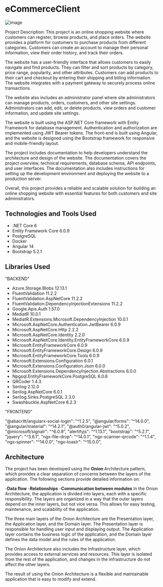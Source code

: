 # eCommerceClient

![image](https://user-images.githubusercontent.com/111522835/222251218-22c04f63-af64-42de-b4ca-3db8b91b6a83.png)

Project Description:
This project is an online shopping website where customers can register, browse products, and place orders. The website provides a platform for customers to purchase products from different categories. Customers can create an account to manage their personal information, view their order history, and track their orders.

The website has a user-friendly interface that allows customers to easily navigate and find products. They can filter and sort products by category, price range, popularity, and other attributes. Customers can add products to their cart and checkout by entering their shipping and billing information. The website integrates with a payment gateway to securely process online transactions.

The website also includes an administrator panel where site administrators can manage products, orders, customers, and other site settings. Administrators can add, edit, or delete products, view orders and customer information, and update site settings.

The website is built using the ASP.NET Core framework with Entity Framework for database management. Authentication and authorization are implemented using JWT Bearer tokens. The front-end is built using Angular, and the website is designed using the Bootstrap framework for responsive and mobile-friendly layout.

The project includes documentation to help developers understand the architecture and design of the website. The documentation covers the project overview, technical requirements, database schema, API endpoints, and user interfaces. The documentation also includes instructions for setting up the development environment and deploying the website to a production server.

Overall, this project provides a reliable and scalable solution for building an online shopping website with essential features for both customers and site administrators.


<h2>Technologies and Tools Used</h2>

- .NET Core 6
- Entity Framework Core 6.0.9
- PostgreSQL
- Docker
- Angular 14
- Bootstrap 5.2.1


<h2>Libraries Used</h2>

"BACKEND"
- Azure.Storage.Blobs 12.13.1
- FluentValidation 11.2.2
- FluentValidation.AspNetCore 11.2.2
- FluentValidation.DependencyInjectionExtensions 11.2.2
- Google.Apis.Auth 1.57.0
- MediatR 10.0.1
- MediatR.Extensions.Microsoft.DependencyInjection 10.0.1
- Microsoft.AspNetCore.Authentication.JwtBearer 6.0.9
- Microsoft.AspNetCore.Http 2.2.2
- Microsoft.AspNetCore.Identity 2.2.0
- Microsoft.AspNetCore.Identity.EntityFrameworkCore 6.0.9
- Microsoft.EntityFrameworkCore 6.0.9
- Microsoft.EntityFrameworkCore.Design 6.0.9
- Microsoft.EntityFrameworkCore.Tools 6.0.9
- Microsoft.Extensions.Configuration 6.0.1
- Microsoft.Extensions.Configuration.Json 6.0.0
- Microsoft.Extensions.DependencyInjection.Abstractions 6.0.0
- Npgsql.EntityFrameworkCore.PostgreSQL 6.0.6
- QRCoder 1.4.3
- Serilog 2.12.0
- Serilog.AspNetCore 6.0.1
- Serilog.Sinks.PostgreSQL 2.3.0
- Swashbuckle.AspNetCore 6.2.3


"FRONTEND"

"@abacritt/angularx-social-login": "^1.2.5",
"@angular/forms": "^14.0.0",
"@angular/material": "^14.2.1",
"@auth0/angular-jwt": "^5.0.2",
"@microsoft/signalr": "^6.0.9",
"alertifyjs": "^1.13.1",
"bootstrap": "^5.2.1",
"jquery": "^3.6.1",
"ngx-file-drop": "^14.0.1",
"ngx-scanner-qrcode": "^1.1.4",
"ngx-spinner": "^14.0.0",
"ngx-toastr": "^15.0.0",    


<h2>Architecture</h2>

The project has been developed using the <strong> Onion </strong> Architecture pattern, which provides a clear separation of concerns between the layers of the application. The following sections provide detailed information on:

-<strong>Data flow</strong>
-<strong>Relationships</strong>
-<strong>Communication between modules</strong>
In the Onion Architecture, the application is divided into layers, each with a specific responsibility. The layers are organized in a way that the outer layers depend on the inner layers, but not vice versa. This allows for easy testing, maintenance, and scalability of the application.

The three main layers of the Onion Architecture are the Presentation layer, the Application layer, and the Domain layer. The Presentation layer is responsible for handling user input and displaying output. The Application layer contains the business logic of the application, and the Domain layer defines the data model and the rules of the application.

The Onion Architecture also includes the Infrastructure layer, which provides access to external services and resources. This layer is isolated from the rest of the application, and changes in the infrastructure do not affect the other layers.

The result of using the Onion Architecture is a flexible and maintainable application that is easy to modify and extend.





    




